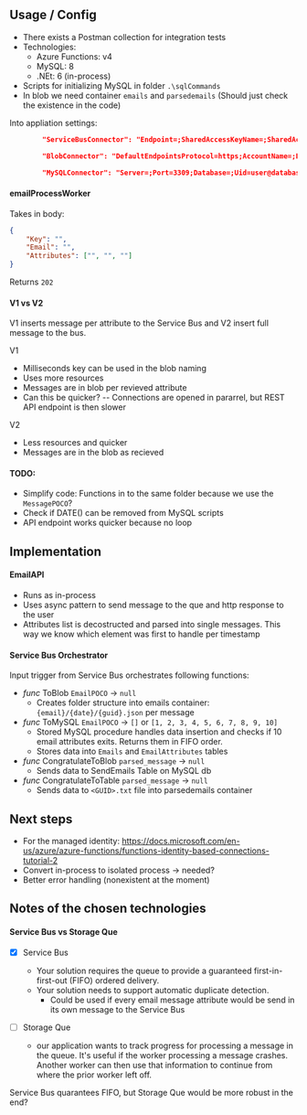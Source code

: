 ## Usage / Config

- There exists a Postman collection for integration tests
- Technologies:
    - Azure Functions: v4
    - MySQL: 8
    - .NEt: 6 (in-process)
- Scripts for initializing MySQL in folder `.\sqlCommands`
- In blob we need container `emails` and `parsedemails` (Should just check the existence in the code)

Into appliation settings:
```Json
        "ServiceBusConnector": "Endpoint=;SharedAccessKeyName=;SharedAccessKey=;EntityPath=",

        "BlobConnector": "DefaultEndpointsProtocol=https;AccountName=;EndpointSuffix=core.windows.net",

        "MySQLConnector": "Server=;Port=3309;Database=;Uid=user@database;Pwd=;"
```

#### emailProcessWorker

Takes in body:
```Json
{
    "Key": "",
    "Email": "",
    "Attributes": ["", "", ""]
}
```

Returns `202`

#### V1 vs V2
V1 inserts message per attribute to the Service Bus and V2 insert full message to the bus.

V1
- Milliseconds key can be used in the blob naming
- Uses more resources
- Messages are in blob per revieved attribute
- Can this be quicker? -- Connections are opened in pararrel, but REST API endpoint is then slower

V2
- Less resources and quicker
- Messages are in the blob as recieved

#### TODO:
- Simplify code: Functions in to the same folder because we use the `MessagePOCO`?
- Check if DATE() can be removed from MySQL scripts
- API endpoint works quicker because no loop

## Implementation
#### EmailAPI
- Runs as in-process
- Uses async pattern to send message to the que and http response to the user
- Attributes list is decostructed and parsed into single messages. This way we know which element was first to handle per timestamp

#### Service Bus Orchestrator

Input trigger from Service Bus orchestrates following functions:

- _func_ ToBlob `EmailPOCO` -> `null`
    - Creates folder structure into emails container: `{email}/{date}/{guid}.json` per message
- _func_ ToMySQL `EmailPOCO` -> `[]` or `[1, 2, 3, 4, 5, 6, 7, 8, 9, 10]`
    - Stored MySQL procedure handles data insertion and checks if 10 email attributes exits. Returns them in FIFO order.
    - Stores data into `Emails` and `EmailAttributes` tables
- _func_ CongratulateToBlob `parsed_message` -> `null`
    - Sends data to SendEmails Table on MySQL db
- _func_ CongratulateToTable `parsed_message` -> `null`
    - Sends data to `<GUID>.txt` file into parsedemails container

## Next steps
- For the managed identity: https://docs.microsoft.com/en-us/azure/azure-functions/functions-identity-based-connections-tutorial-2
- Convert in-process to isolated process -> needed?
- Better error handling (nonexistent at the moment)

## Notes of the chosen technologies
#### Service Bus vs Storage Que
- [x] Service Bus
    - Your solution requires the queue to provide a guaranteed first-in-first-out (FIFO) ordered delivery.
    - Your solution needs to support automatic duplicate detection.
        - Could be used if every email message attribute would be send in its own message to the Service Bus

- [ ] Storage Que
    - our application wants to track progress for processing a message in the queue. It's useful if the worker processing a message crashes. Another worker can then use that information to continue from where the prior worker left off.

Service Bus quarantees FIFO, but Storage Que would be more robust in the end?






